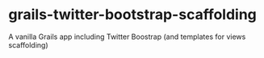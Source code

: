 grails-twitter-bootstrap-scaffolding
====================================

A vanilla Grails app including Twitter Boostrap (and templates for views scaffolding)
